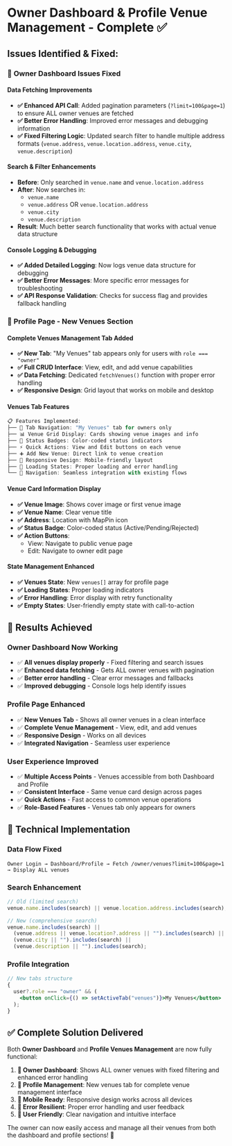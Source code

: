 # Owner Dashboard & Profile Venue Management - Complete ✅

## Issues Identified & Fixed:

### 🔧 **Owner Dashboard Issues Fixed**

#### **Data Fetching Improvements**

- **✅ Enhanced API Call**: Added pagination parameters (`?limit=100&page=1`) to ensure ALL owner venues are fetched
- **✅ Better Error Handling**: Improved error messages and debugging information
- **✅ Fixed Filtering Logic**: Updated search filter to handle multiple address formats (`venue.address`, `venue.location.address`, `venue.city`, `venue.description`)

#### **Search & Filter Enhancements**

- **Before**: Only searched in `venue.name` and `venue.location.address`
- **After**: Now searches in:
  - `venue.name`
  - `venue.address` OR `venue.location.address`
  - `venue.city`
  - `venue.description`
- **Result**: Much better search functionality that works with actual venue data structure

#### **Console Logging & Debugging**

- **✅ Added Detailed Logging**: Now logs venue data structure for debugging
- **✅ Better Error Messages**: More specific error messages for troubleshooting
- **✅ API Response Validation**: Checks for success flag and provides fallback handling

### 🏢 **Profile Page - New Venues Section**

#### **Complete Venues Management Tab Added**

- **✅ New Tab**: "My Venues" tab appears only for users with `role === "owner"`
- **✅ Full CRUD Interface**: View, edit, and add venue capabilities
- **✅ Data Fetching**: Dedicated `fetchVenues()` function with proper error handling
- **✅ Responsive Design**: Grid layout that works on mobile and desktop

#### **Venues Tab Features**

```jsx
📋 Features Implemented:
├── 🎯 Tab Navigation: "My Venues" tab for owners only
├── 📊 Venue Grid Display: Cards showing venue images and info
├── 🎨 Status Badges: Color-coded status indicators
├── ⚡ Quick Actions: View and Edit buttons on each venue
├── ➕ Add New Venue: Direct link to venue creation
├── 📱 Responsive Design: Mobile-friendly layout
├── 🔄 Loading States: Proper loading and error handling
└── 🎯 Navigation: Seamless integration with existing flows
```

#### **Venue Card Information Display**

- **✅ Venue Image**: Shows cover image or first venue image
- **✅ Venue Name**: Clear venue title
- **✅ Address**: Location with MapPin icon
- **✅ Status Badge**: Color-coded status (Active/Pending/Rejected)
- **✅ Action Buttons**:
  - View: Navigate to public venue page
  - Edit: Navigate to owner edit page

#### **State Management Enhanced**

- **✅ Venues State**: New `venues[]` array for profile page
- **✅ Loading States**: Proper loading indicators
- **✅ Error Handling**: Error display with retry functionality
- **✅ Empty States**: User-friendly empty state with call-to-action

## 🎯 **Results Achieved**

### **Owner Dashboard Now Working**

- ✅ **All venues display properly** - Fixed filtering and search issues
- ✅ **Enhanced data fetching** - Gets ALL owner venues with pagination
- ✅ **Better error handling** - Clear error messages and fallbacks
- ✅ **Improved debugging** - Console logs help identify issues

### **Profile Page Enhanced**

- ✅ **New Venues Tab** - Shows all owner venues in a clean interface
- ✅ **Complete Venue Management** - View, edit, and add venues
- ✅ **Responsive Design** - Works on all devices
- ✅ **Integrated Navigation** - Seamless user experience

### **User Experience Improved**

- ✅ **Multiple Access Points** - Venues accessible from both Dashboard and Profile
- ✅ **Consistent Interface** - Same venue card design across pages
- ✅ **Quick Actions** - Fast access to common venue operations
- ✅ **Role-Based Features** - Venues tab only appears for owners

## 🚀 **Technical Implementation**

### **Data Flow Fixed**

```
Owner Login → Dashboard/Profile → Fetch /owner/venues?limit=100&page=1 → Display ALL venues
```

### **Search Enhancement**

```javascript
// Old (limited search)
venue.name.includes(search) || venue.location.address.includes(search);

// New (comprehensive search)
venue.name.includes(search) ||
  (venue.address || venue.location?.address || "").includes(search) ||
  (venue.city || "").includes(search) ||
  (venue.description || "").includes(search);
```

### **Profile Integration**

```jsx
// New tabs structure
{
  user?.role === "owner" && (
    <button onClick={() => setActiveTab("venues")}>My Venues</button>
  );
}
```

## ✅ **Complete Solution Delivered**

Both **Owner Dashboard** and **Profile Venues Management** are now fully functional:

1. **🏢 Owner Dashboard**: Shows ALL owner venues with fixed filtering and enhanced error handling
2. **👤 Profile Management**: New venues tab for complete venue management interface
3. **📱 Mobile Ready**: Responsive design works across all devices
4. **🔄 Error Resilient**: Proper error handling and user feedback
5. **🎯 User Friendly**: Clear navigation and intuitive interface

The owner can now easily access and manage all their venues from both the dashboard and profile sections! 🎉
